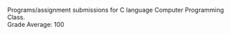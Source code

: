 Programs/assignment submissions for C language Computer Programming Class. <br />
Grade Average: 100
